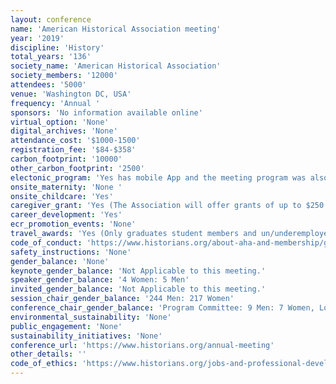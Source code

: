 ```yaml
---
layout: conference 
name: 'American Historical Association meeting'
year: '2019'
discipline: 'History'
total_years: '136'
society_name: 'American Historical Association'
society_members: '12000'
attendees: '5000'
venue: 'Washington DC, USA'
frequency: 'Annual '
sponsors: 'No information available online'
virtual_option: 'None'
digital_archives: 'None'
attendance_cost: '$1000-1500'
registration_fee: '$84-$358'
carbon_footprint: '10000'
other_carbon_footprint: '2500'
electonic_program: 'Yes has mobile App and the meeting program was also available online.'
onsite_maternity: 'None '
onsite_childcare: 'Yes'
caregiver_grant: 'Yes (The Association will offer grants of up to $250 USD to assist AHA members who have childcare costs during the meeting. The grants are intended to help offset the cost of child care, enabling attendees with dependent children to attend the meeting.)'
career_development: 'Yes'
ecr_promotion_events: 'None'
travel_awards: 'Yes (Only graduates student members and un/underemployed members of the Association are eligible to apply for the AHA Council Annual Meeting Travel Grants. Please note: No individual is eligible to receive more than one travel grant. Preference will be given to those who have previously applied but not received an award. $200-$400 each)'
code_of_conduct: 'https://www.historians.org/about-aha-and-membership/governance/policies-and-documents-of-the-association/code-of-professional-conduct-at-officially-sanctioned-aha-activities'
safety_instructions: 'None'
gender_balance: 'None'
keynote_gender_balance: 'Not Applicable to this meeting.'
speaker_gender_balance: '4 Women: 5 Men'
invited_gender_balance: 'Not Applicable to this meeting.'
session_chair_gender_balance: '244 Men: 217 Women'
conference_chair_gender_balance: 'Program Committee: 9 Men: 7 Women, Local committee: 5 Women: 4 Men'
environmental_sustainability: 'None'
public_engagement: 'None'
sustainability_initiatives: 'None'
conference_url: 'https://www.historians.org/annual-meeting'
other_details: ''
code_of_ethics: 'https://www.historians.org/jobs-and-professional-development/statements-standards-and-guidelines-of-the-discipline/statement-on-standards-of-professional-conduct'
---
```

